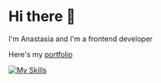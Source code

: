 # Hi there 👋
I'm Anastasia and I'm a frontend developer

Here's my <a href="https://anastasiacheb.github.io/" target=_blank>portfolio</a>

[![My Skills](https://skillicons.dev/icons?i=html,css,js,sass,vite,npm,git,github,vscode,figma,eslint,prettier)](https://skillicons.dev)

<!---
anastasiacheb/anastasiacheb is a ✨ special ✨ repository because its `README.md` (this file) appears on your GitHub profile.
You can click the Preview link to take a look at your changes.
--->
